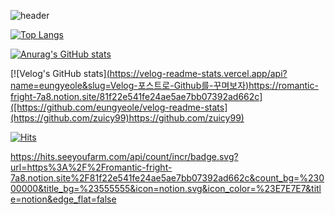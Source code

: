![header](https://capsule-render.vercel.app/api?type=slice)

[![Top Langs](https://github-readme-stats.vercel.app/api/top-langs/?username=zuicy99)](https://github.com/anuraghazra/github-readme-stats)

[![Anurag's GitHub stats](https://github-readme-stats.vercel.app/api?username=zuicy99)](https://github.com/anuraghazra/github-readme-stats)


[![Velog's GitHub stats][(https://velog-readme-stats.vercel.app/api?name=eungyeole&slug=Velog-포스트로-Github를-꾸며보자)](https://romantic-fright-7a8.notion.site/81f22e541fe24ae5ae7bb07392ad662c)https://romantic-fright-7a8.notion.site/81f22e541fe24ae5ae7bb07392ad662c]([https://github.com/eungyeole/velog-readme-stats](https://github.com/zuicy99)https://github.com/zuicy99)


[![Hits](https://hits.seeyoufarm.com/api/count/incr/badge.svg?url=https%3A%2F%2Fgithub.com%2Fzuicy99&count_bg=%2379C83D&title_bg=%23555555&icon=airbnb.svg&icon_color=%23E7E7E7&title=hits&edge_flat=false)](https://hits.seeyoufarm.com)


https://hits.seeyoufarm.com/api/count/incr/badge.svg?url=https%3A%2F%2Fromantic-fright-7a8.notion.site%2F81f22e541fe24ae5ae7bb07392ad662c&count_bg=%23000000&title_bg=%23555555&icon=notion.svg&icon_color=%23E7E7E7&title=notion&edge_flat=false
